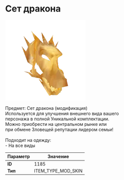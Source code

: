 # Сет дракона

![Item Image](../img/1185.webp?raw=true)

Предмет: Сет дракона (модификация)<br>Используется для улучшения внешнего вида вашего<br>персонажа в полной Уникальной комплектации.<br>Можно приобрести на центральном рынке или<br>при обмене Зловещей репутации лидером семьи!<br><br>Подходит на одежду: <br> - На все виды<br>


| Параметр | Значение |
|----------|----------|
| **ID** | 1185 |
| **Тип** | ITEM_TYPE_MOD_SKIN |

